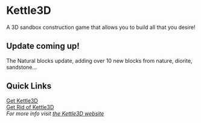 Kettle3D
===
A 3D sandbox construction game that allows you to build all that you desire!

Update coming up!
---
The Natural blocks update, adding over 10 new blocks from nature, diorite, sandstone...

Quick Links
---
[Get Kettle3D](https://kettle3d.github.io/download)  
[Get Rid of Kettle3D](https://kettle3d.github.io/undownload)  
*For more info visit [the Kettle3D website](https://kettle3d.github.io/)*

